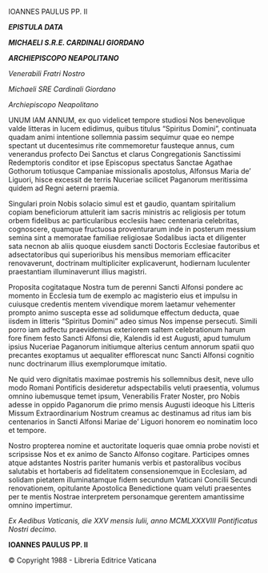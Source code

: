 IOANNES PAULUS PP. II

***EPISTULA DATA***

***MICHAELI S.R.E. CARDINALI GIORDANO***

***ARCHIEPISCOPO NEAPOLITANO***

*Venerabili Fratri Nostro*

*Michaeli SRE Cardinali Giordano*

*Archiepiscopo Neapolitano*

UNUM IAM ANNUM, ex quo videlicet tempore studiosi Nos benevolique valde litteras in lucem edidimus, quibus titulus “Spiritus Domini”, continuata quadam animi intentione sollemnia passim sequimur quae eo nempe spectant ut ducentesimus rite commemoretur fausteque annus, cum venerandus profecto Dei Sanctus et clarus Congregationis Sanctissimi Redemptoris conditor et ipse Episcopus spectatus Sanctae Agathae Gothorum totiusque Campaniae missionalis apostolus, Alfonsus Maria de’ Liguori, hisce excessit de terris Nuceriae scilicet Paganorum meritissima quidem ad Regni aeterni praemia.

Singulari proin Nobis solacio simul est et gaudio, quantam spiritalium copiam beneficiorum attulerit iam sacris ministris ac religiosis per totum orbem fidelibus ac particularibus ecclesiis haec centenaria celebritas, cognoscere, quamque fructuosa proventurarum inde in posterum messium semina sint a memoratae familiae religiosae Sodalibus iacta et diligenter sata necnon ab aliis quoque eiusdem sancti Doctoris Ecclesiae fautoribus et adsectatoribus qui superioribus his mensibus memoriam efficaciter renovaverunt, doctrinam multipliciter explicaverunt, hodiernam luculenter praestantiam illuminaverunt illius magistri.

Proposita cogitataque Nostra tum de perenni Sancti Alfonsi pondere ac momento in Ecclesia tum de exemplo ac magisterio eius et impulsu in cuiusque credentis mentem vivendique morem laetamur vehementer prompto animo suscepta esse ad solidumque effectum deducta, quae iisdem in litteris “Spiritus Domini” adeo simus Nos impense persecuti. Simili porro iam adfectu praevidemus exteriorem saltem celebrationum harum fore finem festo Sancti Alfonsi die, Kalendis id est Augusti, apud tumulum ipsius Nuceriae Paganorum initiumque alterius centum annorum spatii quo precantes exoptamus ut aequaliter efflorescat nunc Sancti Alfonsi cognitio nunc doctrinarum illius exemplorumque imitatio.

Ne quid vero dignitatis maximae postremis his sollemnibus desit, neve ullo modo Romani Pontificis desideretur adspectabilis veluti praesentia, volumus omnino iubemusque temet ipsum, Venerabilis Frater Noster, pro Nobis adesse in oppido Paganorum die primo mensis Augusti ideoque his Litteris Missum Extraordinarium Nostrum creamus ac destinamus ad ritus iam bis centenarios in Sancti Alfonsi Mariae de’ Liguori honorem eo nominatim loco et tempore.

Nostro propterea nomine et auctoritate loqueris quae omnia probe novisti et scripsisse Nos et ex animo de Sancto Alfonso cogitare. Participes omnes atque adstantes Nostris pariter humanis verbis et pastoralibus vocibus salutabis et hortaberis ad fidelitatem consensionemque in Ecclesiam, ad solidam pietatem illuminatamque fidem secundum Vaticani Concilii Secundi renovationem, opitulante Apostolica Benedictione quam veluti praesentes per te mentis Nostrae interpretem personamque gerentem amantissime omnino impertimur.

*Ex Aedibus Vaticanis, die XXV mensis Iulii, anno MCMLXXXVIII Pontificatus Nostri decimo.*

**IOANNES PAULUS PP. II**

© Copyright 1988 - Libreria Editrice Vaticana